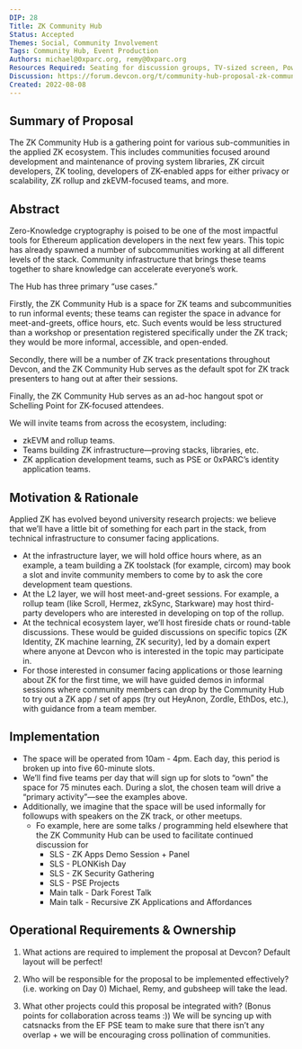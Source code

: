```yaml
---
DIP: 28
Title: ZK Community Hub
Status: Accepted
Themes: Social, Community Involvement
Tags: Community Hub, Event Production
Authors: michael@0xparc.org, remy@0xparc.org
Resources Required: Seating for discussion groups, TV-sized screen, Power Outlet, Signage, Desks and tables, Whiteboard
Discussion: https://forum.devcon.org/t/community-hub-proposal-zk-community-hub/773
Created: 2022-08-08
---
```


## Summary of Proposal

The ZK Community Hub is a gathering point for various sub-communities in the applied ZK ecosystem. This includes communities focused around development and maintenance of proving system libraries, ZK circuit developers, ZK tooling, developers of ZK-enabled apps for either privacy or scalability, ZK rollup and zkEVM-focused teams, and more.

## Abstract
Zero-Knowledge cryptography is poised to be one of the most impactful tools for Ethereum application developers in the next few years. This topic has already spawned a number of subcommunities working at all different levels of the stack. Community infrastructure that brings these teams together to share knowledge can accelerate everyone’s work.

The Hub has three primary “use cases.”

Firstly, the ZK Community Hub is a space for ZK teams and subcommunities to run informal events; these teams can register the space in advance for meet-and-greets, office hours, etc. Such events would be less structured than a workshop or presentation registered specifically under the ZK track; they would be more informal, accessible, and open-ended.

Secondly, there will be a number of ZK track presentations throughout Devcon, and the ZK Community Hub serves as the default spot for ZK track presenters to hang out at after their sessions.

Finally, the ZK Community Hub serves as an ad-hoc hangout spot or Schelling Point for ZK-focused attendees.

We will invite teams from across the ecosystem, including:

- zkEVM and rollup teams.
- Teams building ZK infrastructure—proving stacks, libraries, etc.
- ZK application development teams, such as PSE or 0xPARC’s identity application teams.

## Motivation & Rationale
Applied ZK has evolved beyond university research projects: we believe that we’ll have a little bit of something for each part in the stack, from technical infrastructure to consumer facing applications. 

- At the infrastructure layer, we will hold office hours where, as an example, a team building a ZK toolstack (for example, circom) may book a slot and invite community members to come by to ask the core development team questions.
- At the L2 layer, we will host meet-and-greet sessions. For example, a rollup team (like Scroll, Hermez, zkSync, Starkware) may host third-party developers who are interested in developing on top of the rollup.
- At the technical ecosystem layer, we’ll host fireside chats or round-table discussions. These would be guided discussions on specific topics (ZK Identity, ZK machine learning, ZK security), led by a domain expert where anyone at Devcon who is interested in the topic may participate in.
- For those interested in consumer facing applications or those learning about ZK for the first time, we will have guided demos in informal sessions where community members can drop by the Community Hub to try out a ZK app / set of apps (try out HeyAnon, Zordle, EthDos, etc.), with guidance from a team member.

## Implementation
- The space will be operated from 10am - 4pm. Each day, this period is broken up into five 60-minute slots.
- We’ll find five teams per day that will sign up for slots to “own” the space for 75 minutes each. During a slot, the chosen team will drive a “primary activity”—see the examples above.
- Additionally, we imagine that the space will be used informally for followups with speakers on the ZK track, or other meetups.
    - Fo example, here are some talks / programming held elsewhere that the ZK Community Hub can be used to facilitate continued discussion for
        - SLS - ZK Apps Demo Session + Panel
        - SLS - PLONKish Day
        - SLS - ZK Security Gathering
        - SLS - PSE Projects
        - Main talk - Dark Forest Talk
        - Main talk - Recursive ZK Applications and Affordances

## Operational Requirements & Ownership
1. What actions are required to implement the proposal at Devcon?
Default layout will be perfect!

2. Who will be responsible for the proposal to be implemented effectively? (i.e. working on Day 0)
Michael, Remy, and gubsheep will take the lead.

3. What other projects could this proposal be integrated with? (Bonus points for collaboration across teams :))
We will be syncing up with catsnacks from the EF PSE team to make sure that there isn’t any overlap + we will be encouraging cross pollination of communities.
